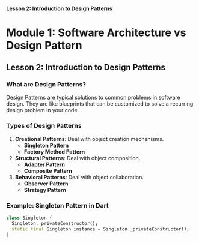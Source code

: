
#### Lesson 2: Introduction to Design Patterns


# Module 1: Software Architecture vs Design Pattern

## Lesson 2: Introduction to Design Patterns

### What are Design Patterns?
Design Patterns are typical solutions to common problems in software design. They are like blueprints that can be customized to solve a recurring design problem in your code.

### Types of Design Patterns
1. **Creational Patterns**: Deal with object creation mechanisms.
   - **Singleton Pattern**
   - **Factory Method Pattern**
2. **Structural Patterns**: Deal with object composition.
   - **Adapter Pattern**
   - **Composite Pattern**
3. **Behavioral Patterns**: Deal with object collaboration.
   - **Observer Pattern**
   - **Strategy Pattern**

### Example: Singleton Pattern in Dart
```dart
class Singleton {
  Singleton._privateConstructor();
  static final Singleton instance = Singleton._privateConstructor();
}
